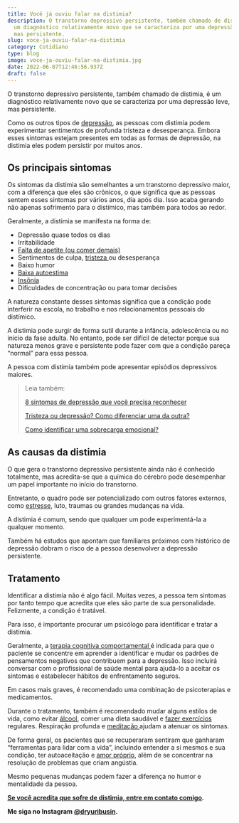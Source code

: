 ```yaml
---
title: Você já ouviu falar na distimia?
description: O transtorno depressivo persistente, também chamado de distimia, é
  um diagnóstico relativamente novo que se caracteriza por uma depressão leve,
  mas persistente.
slug: voce-ja-ouviu-falar-na-distimia
category: Cotidiano
type: blog
image: voce-ja-ouviu-falar-na-distimia.jpg
date: 2022-06-07T12:46:56.937Z
draft: false
---
```


O transtorno depressivo persistente, também chamado de distimia, é um diagnóstico relativamente novo que se caracteriza por uma depressão leve, mas persistente.

Como os outros tipos de [depressão](https://yuribusin.com.br/8-sintomas-de-depressao-que-voce-precisa-reconhecer/), as pessoas com distimia podem experimentar sentimentos de profunda tristeza e desesperança. Embora esses sintomas estejam presentes em todas as formas de depressão, na distimia eles podem persistir por muitos anos.

## Os principais sintomas

Os sintomas da distimia são semelhantes a um transtorno depressivo maior, com a diferença que eles são crônicos, o que significa que as pessoas sentem esses sintomas por vários anos, dia após dia. Isso acaba gerando não apenas sofrimento para o distímico, mas também para todos ao redor.

Geralmente, a distimia se manifesta na forma de:

- Depressão quase todos os dias
- Irritabilidade
- [Falta de apetite (ou comer demais)](https://yuribusin.com.br/como-lidar-com-a-compulsao-alimentar/)
- Sentimentos de culpa, [tristeza ](https://yuribusin.com.br/tristeza-ou-depressao-como-diferenciar-uma-da-outra/)ou desesperança
- Baixo humor
- [Baixa autoestima](https://yuribusin.com.br/como-melhorar-autoestima/)
- [Insônia](https://yuribusin.com.br/como-lidar-com-a-insonia/)
- Dificuldades de concentração ou para tomar decisões

A natureza constante desses sintomas significa que a condição pode interferir na escola, no trabalho e nos relacionamentos pessoais do distímico.

A distimia pode surgir de forma sutil durante a infância, adolescência ou no início da fase adulta. No entanto, pode ser difícil de detectar porque sua natureza menos grave e persistente pode fazer com que a condição pareça “normal” para essa pessoa.

A pessoa com distimia também pode apresentar episódios depressivos maiores.

> Leia também:
>
> [8 sintomas de depressão que você precisa reconhecer](https://yuribusin.com.br/8-sintomas-de-depressao-que-voce-precisa-reconhecer/)
>
> [Tristeza ou depressão? Como diferenciar uma da outra?](https://yuribusin.com.br/tristeza-ou-depressao-como-diferenciar-uma-da-outra/)
>
> [Como identificar uma sobrecarga emocional?](https://yuribusin.com.br/sobrecarga-emocional/)

## As causas da distimia

O que gera o transtorno depressivo persistente ainda não é conhecido totalmente, mas acredita-se que a química do cérebro pode desempenhar um papel importante no início do transtorno.

Entretanto, o quadro pode ser potencializado com outros fatores externos, como [estresse](https://yuribusin.com.br/5-maneiras-de-se-controlar-o-estresse/), luto, traumas ou grandes mudanças na vida.

A distimia é comum, sendo que qualquer um pode experimentá-la a qualquer momento.

Também há estudos que apontam que familiares próximos com histórico de depressão dobram o risco de a pessoa desenvolver a depressão persistente.

## Tratamento

Identificar a distimia não é algo fácil. Muitas vezes, a pessoa tem sintomas por tanto tempo que acredita que eles são parte de sua personalidade. Felizmente, a condição é tratável.

Para isso, é importante procurar um psicólogo para identificar e tratar a distimia.

Geralmente, a [terapia cognitiva comportamental ](https://yuribusin.com.br/quais-os-beneficios-da-terapia-cognitiva-comportamental/)é indicada para que o paciente se concentre em aprender a identificar e mudar os padrões de pensamentos negativos que contribuem para a depressão. Isso incluirá conversar com o profissional de saúde mental para ajudá-lo a aceitar os sintomas e estabelecer hábitos de enfrentamento seguros.

Em casos mais graves, é recomendado uma combinação de psicoterapias e medicamentos.

Durante o tratamento, também é recomendado mudar alguns estilos de vida, como evitar [álcool](https://yuribusin.com.br/como-o-alcool-afeta-o-cerebro/), comer uma dieta saudável e [fazer exercícios ](https://yuribusin.com.br/os-riscos-do-sedentarismo-para-a-saude-mental/)regulares. Respiração profunda e [meditação ](https://yuribusin.com.br/mindfulness-o-que-e-para-que-serve-como-praticar/)ajudam a atenuar os sintomas.

De forma geral, os pacientes que se recuperaram sentiram que ganharam “ferramentas para lidar com a vida”, incluindo entender a si mesmos e sua condição, ter autoaceitação e [amor próprio](https://yuribusin.com.br/a-importancia-de-cultivar-o-amor-proprio/), além de se concentrar na resolução de problemas que criam angústia.

Mesmo pequenas mudanças podem fazer a diferença no humor e mentalidade da pessoa.

**[Se você acredita que sofre de distimia, entre em contato comigo](https://instagram.com/dryuribusin).**

**Me siga no Instagram [@dryuribusin](https://instagram.com/dryuribusin).**
